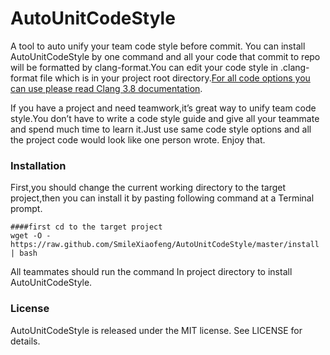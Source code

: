 # AutoUnitCodeStyle

A tool to auto unify your team code style before commit. You can install AutoUnitCodeStyle by one command and all your code that commit to repo will be formatted by clang-format.You can edit your code style in .clang-format file which is in your project root directory.[For all code options you can use please read Clang 3.8 documentation](http://clang.llvm.org/docs/ClangFormatStyleOptions.html/).

If you have a project and need teamwork,it’s great way to unify team code style.You don’t have to write a code style guide and give all your teammate and spend much time to learn it.Just use same code style options and all the project code would look like one person wrote. Enjoy that.

### Installation

First,you should change the current working directory to the target project,then you can install it by pasting following command at a Terminal prompt.

``` 
####first cd to the target project 
wget -O - https://raw.github.com/SmileXiaofeng/AutoUnitCodeStyle/master/install | bash
```

All teammates should run the command In project directory to install AutoUnitCodeStyle.

### License

AutoUnitCodeStyle is released under the MIT license. See LICENSE for details.